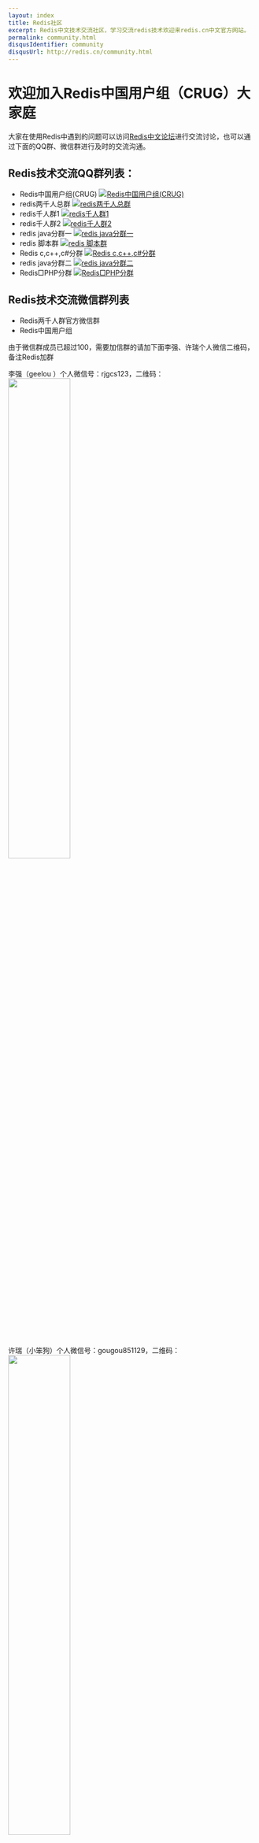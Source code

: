 ```yaml
---
layout: index
title: Redis社区
excerpt: Redis中文技术交流社区，学习交流redis技术欢迎来redis.cn中文官方网站。
permalink: community.html
disqusIdentifier: community
disqusUrl: http://redis.cn/community.html
---
```


# 欢迎加入Redis中国用户组（CRUG）大家庭 #

大家在使用Redis中遇到的问题可以访问[Redis中文论坛](http://bbs.redis.cn)进行交流讨论，也可以通过下面的QQ群、微信群进行及时的交流沟通。

## Redis技术交流QQ群列表： ##

- Redis中国用户组(CRUG) <a target="_blank" href="http://shang.qq.com/wpa/qunwpa?idkey=9b5015a8103c04144bd82bed3c5d27d92df31512290cba413ad53e235cd5d3c8"><img border="0" src="http://pub.idqqimg.com/wpa/images/group.png" alt="Redis中国用户组(CRUG)" title="Redis中国用户组(CRUG)"></a>
- redis两千人总群 <a target="_blank" href="http://shang.qq.com/wpa/qunwpa?idkey=60eb43911048b0c133310f47d737ff73fbdec425138ed582515ce34db2f1fa69"><img border="0" src="http://pub.idqqimg.com/wpa/images/group.png" alt="redis两千人总群" title="redis两千人总群"></a>
- redis千人群1 <a target="_blank" href="http://shang.qq.com/wpa/qunwpa?idkey=3d29de75765c8ebcc1962b6733d6719dd4e1a55dd50a9f0096323ccb60f296a9"><img border="0" src="http://pub.idqqimg.com/wpa/images/group.png" alt="redis千人群1" title="redis千人群1"></a>
- redis千人群2 <a target="_blank" href="http://shang.qq.com/wpa/qunwpa?idkey=182db3534b98018983c9e4ddd72ca767a54a8e9c4313c78288997f300100f60c"><img border="0" src="http://pub.idqqimg.com/wpa/images/group.png" alt="redis千人群2" title="redis千人群2"></a>
- redis java分群一 <a target="_blank" href="http://shang.qq.com/wpa/qunwpa?idkey=d2af85d5009492b075751647317753aeec7799e74b1d8ef872640071afaf05ac"><img border="0" src="http://pub.idqqimg.com/wpa/images/group.png" alt="redis java分群一" title="redis java分群一"></a>
- redis 脚本群 <a target="_blank" href="http://shang.qq.com/wpa/qunwpa?idkey=de978944a829941e5dc4a09b2dade84ab704eb31d9462a85179b2d73937cebe4"><img border="0" src="http://pub.idqqimg.com/wpa/images/group.png" alt="redis 脚本群" title="redis 脚本群"></a>
- Redis c,c++,c#分群 <a target="_blank" href="http://shang.qq.com/wpa/qunwpa?idkey=1c4e07d4cd4fd2a118cc6d353feaf197cb40ed460a118ae46b779eacbf66a0d9"><img border="0" src="http://pub.idqqimg.com/wpa/images/group.png" alt="Redis c,c++,c#分群" title="Redis c,c++,c#分群"></a>
- redis java分群二 <a target="_blank" href="http://shang.qq.com/wpa/qunwpa?idkey=133a26e56a8c89b727e7ee405820cd80ff8c1cc9ed532725209e5e82622b90e5"><img border="0" src="http://pub.idqqimg.com/wpa/images/group.png" alt="redis java分群二" title="redis java分群二"></a>
- Redis□PHP分群 <a target="_blank" href="http://shang.qq.com/wpa/qunwpa?idkey=00bb56aca5ea517a8b80582957020cb03aa9b9b5ace9c0acd82d225e67c119d3"><img border="0" src="http://pub.idqqimg.com/wpa/images/group.png" alt="Redis□PHP分群" title="Redis□PHP分群"></a>

## Redis技术交流微信群列表 ##

- Redis两千人群官方微信群
- Redis中国用户组

由于微信群成员已超过100，需要加信群的请加下面李强、许瑞个人微信二维码，备注Redis加群

李强（geelou ）个人微信号：rjgcs123，二维码：<br/>
<img src="http://redis.cn/images/weixin/geelou.png" width="50%"/>

许瑞（小笨狗）个人微信号：gougou851129，二维码：<br/>
<img src="http://redis.cn/images/weixin/gougou851129.jpg" width="50%"/>

## 社区 ##

- [邮件列表](http://groups.google.com/group/redis-db)
- 让我们相聚在Freenode <code>#redis</code>频道 ([web access link](http://webchat.freenode.net/?channels=redis))
- 收听[Salvatore Twitter](http://twitter.com/antirez)


## Local meetups ##

* [London Redis Meetup Group](http://www.meetup.com/Redis-London)
* [San Francisco Meetup Group](http://sfmeetup.redis.io)

## Contributing to Redis ##

想为redis贡献一份力量么？

1. 进入Freenode #redis聊天频道找到Salvatore和Pieter.问问他们对你的主意有什么看法,有没有机会加入到下一个版本。我们尽可能保证redis简单，所以你很可能会有很大阻力。
2. 如果你没有得到反馈或者是积极的回应，那么把你的提议发到[mailing list](http://groups.google.com/group/redis-db)。务必解释你的用例和可能的接口形式。
3. 如果你获得正面回应，按以下步骤提交补丁：

---

- 创建<a href="http://github.com/antirez/redis">官方仓库分支</a>。
- 克隆你的分支： <code>git clone git@github.com:&lt;your-username&gt;/redis.git</code>
- 确保通过测试 <code>make &amp;&amp; make test</code>
- 创建一个主题分支: <code>git checkout -b new-feature</code>
- 加入测试和代码。
- 确保做完这些之后依然能通过测试: <code>make &amp;&amp; make test</code>
- 提交分支。
- [创建一个议题](https://github.com/antirez/redis/issues)并附上你分支的链接。
- 坐下来尽情享受吧


还有其他的方式来协助我们：

- [修复bug或者分享你对相关问题的经验](https://github.com/antirez/redis/issues)
- 改善[文档](http://github.com/antirez/redis-doc)
- 帮助维护或者创建新的[客户端库](/clients.html)
- Improve [改善这个页面](http://github.com/antirez/redis-io)
